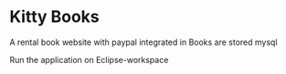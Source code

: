 # Kitty Books

A rental book website with paypal integrated in
Books are stored mysql

Run the application on Eclipse-workspace
